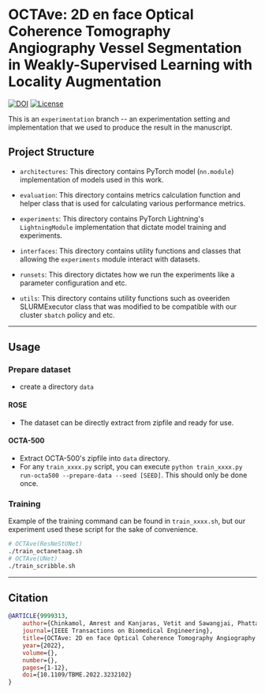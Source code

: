 # OCTAve: 2D en face Optical Coherence Tomography Angiography Vessel Segmentation in Weakly-Supervised Learning with Locality Augmentation

[![DOI](https://img.shields.io/badge/DOI-10.1109%2FTBME.2022.3232102-blue)](https://doi.org/10.1109/TBME.2022.3232102)
[![License](https://img.shields.io/badge/License-Apache%202.0-blue.svg)](https://opensource.org/licenses/Apache-2.0)

This is an `experimentation` branch -- an experimentation setting and implementation that we used to produce the result in the manuscript.

## Project Structure

- `architectures`:
This directory contains PyTorch model (`nn.module`) implementation of models used in this work.

- `evaluation`:
This directory contains metrics calculation function and helper class that is used for calculating various performance metrics.

- `experiments`:
This directory contains PyTorch Lightning's `LightningModule` implementation that dictate model training and experiments.

- `interfaces`:
This directory contains utility functions and classes that allowing the `experiments` module interact with datasets.

- `runsets`:
This directory dictates how we run the experiments like a parameter configuration 
and etc.

- `utils`:
This directory contains utility functions such as oveeriden SLURMExecutor class that was modified to be compatible with our cluster `sbatch` policy and etc.

---
## Usage

### Prepare dataset

- create a directory `data`

#### ROSE

- The dataset can be directly extract from zipfile and ready for use.

#### OCTA-500

- Extract OCTA-500's zipfile into `data` directory.
- For any `train_xxxx.py` script, you can execute `python train_xxxx.py run-octa500 --prepare-data --seed [SEED]`. This should only be done once.

### Training

Example of the training command can be found in `train_xxxx.sh`, but our experiment used these script for the sake of convenience.

```bash
# OCTAve(ResNeStUNet)
./train_octanetaag.sh
# OCTAve(UNet)
./train_scribble.sh
```
---

## Citation
```bibtex
@ARTICLE{9999313,
    author={Chinkamol, Amrest and Kanjaras, Vetit and Sawangjai, Phattarapong and Zhao, Yitian and Sudhawiyangkul, Thapanun and Chantrapornchai, Chantana and Guan, Cuntai and Wilaiprasitporn, Theerawit},
    journal={IEEE Transactions on Biomedical Engineering},
    title={OCTAve: 2D en face Optical Coherence Tomography Angiography Vessel Segmentation in Weakly-Supervised Learning with Locality Augmentation},
    year={2022},
    volume={},
    number={},
    pages={1-12},
    doi={10.1109/TBME.2022.3232102}
}
```